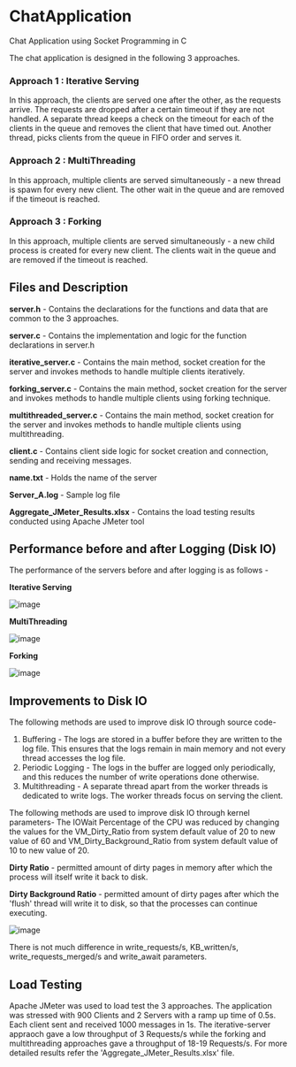 # ChatApplication
Chat Application using Socket Programming in C

The chat application is designed in the following 3 approaches.

### Approach 1 : Iterative Serving
In this approach, the clients are served one after the other, as the requests arrive. The requests are dropped after a certain timeout if they are not handled. A separate thread keeps a check on the timeout for each of the clients in the queue and removes the client that have timed out. Another thread, picks clients from the queue in FIFO order and serves it.

### Approach 2 : MultiThreading
In this approach, multiple clients are served simultaneously - a new thread is spawn for every new client. The other wait in the queue and are removed if the timeout is reached.

### Approach 3 : Forking
In this approach, multiple clients are served simultaneously - a new child process is created for every new client. The clients wait in the queue and are removed if the timeout is reached. 


## Files and Description
**server.h** - Contains the declarations for the functions and data that are common to the 3 approaches.

**server.c** - Contains the implementation and logic for the function declarations in server.h

**iterative_server.c** - Contains the main method, socket creation for the server and invokes methods to handle multiple clients iteratively.

**forking_server.c** - Contains the main method, socket creation for the server and invokes methods to handle multiple clients using forking technique.

**multithreaded_server.c** - Contains the main method, socket creation for the server and invokes methods to handle multiple clients using multithreading.

**client.c** - Contains client side logic for socket creation and connection, sending and receiving messages.

**name.txt** - Holds the name of the server

**Server_A.log** - Sample log file

**Aggregate_JMeter_Results.xlsx** - Contains the load testing results conducted using Apache JMeter tool

## Performance before and after Logging (Disk IO)
The performance of the servers before and after logging is as follows - 

**Iterative Serving**

![image](https://github.com/aakashr02/ChatApplication/assets/87864552/9fc54b71-3fdd-4997-bf22-e08dab0f8f77)


**MultiThreading**

![image](https://github.com/aakashr02/ChatApplication/assets/87864552/55581462-0534-4f94-95d8-684161993a50)


**Forking**

![image](https://github.com/aakashr02/ChatApplication/assets/87864552/862b2390-0d36-47b1-911f-bed030e31717)


## Improvements to Disk IO

The following methods are used to improve disk IO through source code-
1. Buffering - The logs are stored in a buffer before they are written to the log file. This ensures that the logs remain in main memory and not every thread accesses the log file.
2. Periodic Logging - The logs in the buffer are logged only periodically, and this reduces the number of write operations done otherwise.
3. Multithreading - A separate thread apart from the worker threads is dedicated to write logs. The worker threads focus on serving the client.

The following methods are used to improve disk IO through kernel parameters-
The IOWait Percentage of the CPU was reduced by changing the values for the VM_Dirty_Ratio from system default value of 20 to new value of 60 and VM_Dirty_Background_Ratio from system default value of 10 to new value of 20.

**Dirty Ratio** - permitted amount of dirty pages in memory after which the process will itself write it back to disk.

**Dirty Background Ratio** - permitted amount of dirty pages after which the 'flush' thread will write it to disk, so that the processes can continue executing.

![image](https://github.com/aakashr02/ChatApplication/assets/87864552/d8fbab58-b5a2-427c-806f-465ab749ab0f)

There is not much difference in write_requests/s, KB_written/s, write_requests_merged/s and write_await parameters.

## Load Testing

Apache JMeter was used to load test the 3 approaches. The application was stressed with 900 Clients and 2 Servers with a ramp up time of 0.5s. Each client sent and received 1000 messages in 1s. The iterative-server appraoch gave a low throughput of 3 Requests/s while the forking and multithreading approaches gave a throughput of 18-19 Requests/s. For more detailed results refer the 'Aggregate_JMeter_Results.xlsx' file.

